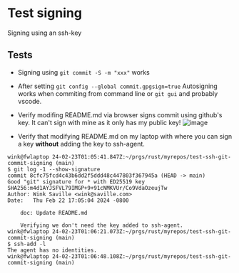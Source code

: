 # Test signing

Signing using an ssh-key

## Tests
 * Signing using `git commit -S -m "xxx"` works
 * After setting `git config --global commit.gpgsign=true` Autosigning works when commiting from command line or `git gui` and probably vscode.
 * Verify modifing README.md via browser signs commit using github's key. It can't sign with mine as it only has my public key!
![image](https://github.com/winksaville/test-ssh-git-commit-signing/assets/1024284/3f5691b8-5d4e-4f0c-a60d-b8bf8ecb0637)

 * Verify that modifying README.md on my laptop with where you can sign
   a key **without** adding the key to ssh-agent.
```
wink@fwlaptop 24-02-23T01:05:41.847Z:~/prgs/rust/myrepos/test-ssh-git-commit-signing (main)
$ git log -1 --show-signature 
commit 8cfc75fcd4c43b6dd2f5ddd48c447803f367945a (HEAD -> main)
Good "git" signature for * with ED25519 key SHA256:m4d1AYJSFVL79IMGP+9+91cNMKVUr/Co9VdaOzeujTw
Author: Wink Saville <wink@saville.com>
Date:   Thu Feb 22 17:05:04 2024 -0800

    doc: Update README.md
    
    Verifying we don't need the key added to ssh-agent.
wink@fwlaptop 24-02-23T01:06:21.073Z:~/prgs/rust/myrepos/test-ssh-git-commit-signing (main)
$ ssh-add -l
The agent has no identities.
wink@fwlaptop 24-02-23T01:06:48.108Z:~/prgs/rust/myrepos/test-ssh-git-commit-signing (main)
```
